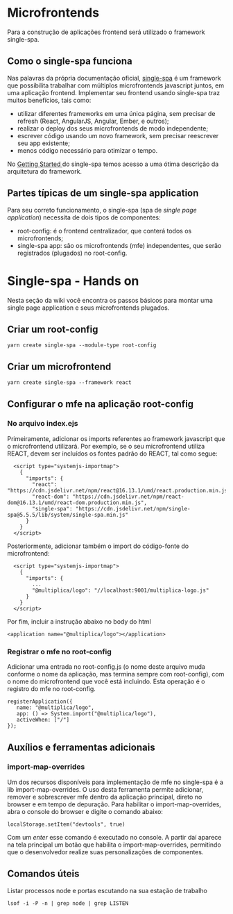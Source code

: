 # Microfrontends

Para a construção de aplicações frontend será utilizado o framework single-spa.

## Como o single-spa funciona

Nas palavras da própria documentação oficial, [single-spa](https://single-spa.js.org/) é um framework que possibilita trabalhar com múltiplos microfrontends javascript juntos, em uma aplicação frontend. Implementar seu frontend usando single-spa traz muitos benefícios, tais como:

- utilizar diferentes frameworks em uma única página, sem precisar de refresh (React, AngularJS, Angular, Ember, e outros);
- realizar o deploy dos seus microfrontends de modo independente;
- escrever código usando um novo framework, sem precisar reescrever seu app existente;
- menos código necessário para otimizar o tempo.

No [Getting Started ](https://single-spa.js.org/docs/getting-started-overview) do single-spa temos acesso a uma ótima descrição da arquitetura do framework.

## Partes típicas de um single-spa application

Para seu correto funcionamento, o single-spa (spa de _single page application_) necessita de dois tipos de componentes:

- root-config: é o frontend centralizador, que conterá todos os microfrontends;
- single-spa app: são os microfrontends (mfe) independentes, que serão registrados (plugados) no root-config.

# Single-spa - Hands on

Nesta seção da wiki você encontra os passos básicos para montar uma single page application e seus microfrontends plugados.

## Criar um root-config

```
yarn create single-spa --module-type root-config
```

## Criar um microfrontend

```
yarn create single-spa --framework react
```

## Configurar o mfe na aplicação root-config

### No arquivo index.ejs

Primeiramente, adicionar os imports referentes ao framework javascript que o microfrontend utilizará. Por exemplo, se o seu microfrontend utiliza REACT, devem ser incluídos os fontes padrão do REACT, tal como segue:

```
  <script type="systemjs-importmap">
    {
      "imports": {
        "react": "https://cdn.jsdelivr.net/npm/react@16.13.1/umd/react.production.min.js",
        "react-dom": "https://cdn.jsdelivr.net/npm/react-dom@16.13.1/umd/react-dom.production.min.js",
        "single-spa": "https://cdn.jsdelivr.net/npm/single-spa@5.5.5/lib/system/single-spa.min.js"
      }
    }
  </script>
```

Posteriormente, adicionar também o import do código-fonte do microfrontend:

```
  <script type="systemjs-importmap">
    {
      "imports": {
        ...
        "@multiplica/logo": "//localhost:9001/multiplica-logo.js"
      }
    }
  </script>
```

Por fim, incluir a instrução abaixo no body do html

```
<application name="@multiplica/logo"></application>
```

### Registrar o mfe no root-config

Adicionar uma entrada no root-config.js (o nome deste arquivo muda conforme o nome da aplicação, mas termina sempre com root-config), com o nome do microfrontend que você está incluindo. Esta operação é o registro do mfe no root-config.

```
registerApplication({
   name: "@multiplica/logo",
   app: () => System.import("@multiplica/logo"),
   activeWhen: ["/"]
});
```

## Auxílios e ferramentas adicionais

### import-map-overrides

Um dos recursos disponíveis para implementação de mfe no single-spa é a lib import-map-overrides. O uso desta ferramenta permite adicionar, remover e sobrescrever mfe dentro da aplicação principal, direto no browser e em tempo de depuração. Para habilitar o import-map-overrides, abra o console do browser e digite o comando abaixo:

```
localStorage.setItem("devtools", true)
```

Com um _enter_ esse comando é executado no console. A partir daí aparece na tela principal um botão que habilita o import-map-overrides, permitindo que o desenvolvedor realize suas personalizações de componentes.

## Comandos úteis

Listar processos node e portas escutando na sua estação de trabalho

```
lsof -i -P -n | grep node | grep LISTEN
```
